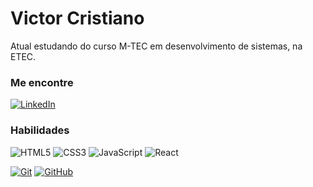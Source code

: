 # Victor Cristiano

Atual estudando do curso M-TEC em desenvolvimento de sistemas, na ETEC.

### Me encontre

[![LinkedIn](https://img.shields.io/badge/-LinkedIn-000?style=for-the-badge&logo=linkedin&logoColor=30A3DC)](linkedin.com/in/victor-cristiano-a92b36261/)


### Habilidades

![HTML5](https://img.shields.io/badge/HTML-000?style=for-the-badge&logo=html5&logoColor=30A3DC)
![CSS3](https://img.shields.io/badge/CSS3-000?style=for-the-badge&logo=css3&logoColor=E94D5F)
![JavaScript](https://img.shields.io/badge/JavaScript-000?style=for-the-badge&logo=javascript&logoColor=30A3DC)
![React](https://img.shields.io/badge/React-20232A?style=for-the-badge&logo=react&logoColor=61DAFB)

[![Git](https://img.shields.io/badge/Git-000?style=for-the-badge&logo=git&logoColor=E94D5F)]()
[![GitHub](https://img.shields.io/badge/GitHub-000?style=for-the-badge&logo=github&logoColor=30A3DC)]()
